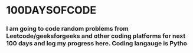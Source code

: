 # 100DAYSOFCODE

<h3> I am going to code random problems from Leetcode/geeksforgeeks and other coding platforms for next 100 days and log my progress here. Coding langauge is Pytho
</h3>
